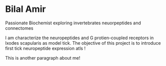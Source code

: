 <h1>Bilal Amir</h1>
<p>Passionate Biochemist exploring invertebrates neuorpeptides and connectomes</p>

<p>I am characterize the neuropeptides and G protien-coupled receptors in Ixodes scapularis as model tick. The objective of this project is to introduce first tick neuropeptide expression atls !</p>
<p>This is another paragraph about me!</p>
